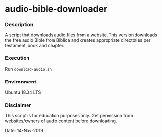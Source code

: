 # audio-bible-downloader

### Description
A script that downloads audio files from a website. This version downloads the free audio Bible from Biblica and creates appropriate directories per testament, book and chapter.

### Execution
Run `download-audio.sh`

### Environment
Ubuntu 18.04 LTS

### Disclaimer
This script is for education purposes only. Get permission from websites/owners of audio content before downloading.

Date: 14-Nov-2019
